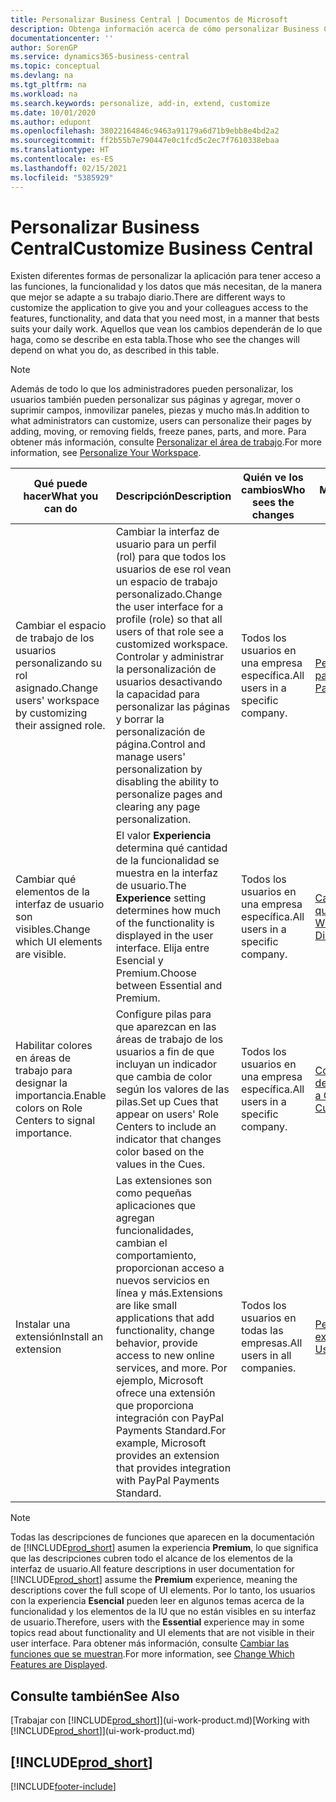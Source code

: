 ```yaml
---
title: Personalizar Business Central | Documentos de Microsoft
description: Obtenga información acerca de cómo personalizar Business Central y agregar funcionalidades.
documentationcenter: ''
author: SorenGP
ms.service: dynamics365-business-central
ms.topic: conceptual
ms.devlang: na
ms.tgt_pltfrm: na
ms.workload: na
ms.search.keywords: personalize, add-in, extend, customize
ms.date: 10/01/2020
ms.author: edupont
ms.openlocfilehash: 38022164846c9463a91179a6d71b9ebb8e4bd2a2
ms.sourcegitcommit: ff2b55b7e790447e0c1fcd5c2ec7f7610338ebaa
ms.translationtype: HT
ms.contentlocale: es-ES
ms.lasthandoff: 02/15/2021
ms.locfileid: "5385929"
---
```

# <a name="customize-business-central"></a><span data-ttu-id="5fe23-103">Personalizar Business Central</span><span class="sxs-lookup"><span data-stu-id="5fe23-103">Customize Business Central</span></span>
<span data-ttu-id="5fe23-104">Existen diferentes formas de personalizar la aplicación para tener acceso a las funciones, la funcionalidad y los datos que más necesitan, de la manera que mejor se adapte a su trabajo diario.</span><span class="sxs-lookup"><span data-stu-id="5fe23-104">There are different ways to customize the application to give you and your colleagues access to the features, functionality, and data that you need most, in a manner that bests suits your daily work.</span></span> <span data-ttu-id="5fe23-105">Aquellos que vean los cambios dependerán de lo que haga, como se describe en esta tabla.</span><span class="sxs-lookup"><span data-stu-id="5fe23-105">Those who see the changes will depend on what you do, as described in this table.</span></span>

> [!NOTE]
> <span data-ttu-id="5fe23-106">Además de todo lo que los administradores pueden personalizar, los usuarios también pueden personalizar sus páginas y agregar, mover o suprimir campos, inmovilizar paneles, piezas y mucho más.</span><span class="sxs-lookup"><span data-stu-id="5fe23-106">In addition to what administrators can customize, users can personalize their pages by adding, moving, or removing fields, freeze panes, parts, and more.</span></span> <span data-ttu-id="5fe23-107">Para obtener más información, consulte [Personalizar el área de trabajo](ui-personalization-user.md).</span><span class="sxs-lookup"><span data-stu-id="5fe23-107">For more information, see [Personalize Your Workspace](ui-personalization-user.md).</span></span>

| <span data-ttu-id="5fe23-108">Qué puede hacer</span><span class="sxs-lookup"><span data-stu-id="5fe23-108">What you can do</span></span>    |  <span data-ttu-id="5fe23-109">Descripción</span><span class="sxs-lookup"><span data-stu-id="5fe23-109">Description</span></span>  |  <span data-ttu-id="5fe23-110">Quién ve los cambios</span><span class="sxs-lookup"><span data-stu-id="5fe23-110">Who sees the changes</span></span>  |  <span data-ttu-id="5fe23-111">Más información</span><span class="sxs-lookup"><span data-stu-id="5fe23-111">More information</span></span>  |
|-----|---------------|---------|-------|
|<span data-ttu-id="5fe23-112">Cambiar el espacio de trabajo de los usuarios personalizando su rol asignado.</span><span class="sxs-lookup"><span data-stu-id="5fe23-112">Change users' workspace by customizing their assigned role.</span></span>|<span data-ttu-id="5fe23-113">Cambiar la interfaz de usuario para un perfil (rol) para que todos los usuarios de ese rol vean un espacio de trabajo personalizado.</span><span class="sxs-lookup"><span data-stu-id="5fe23-113">Change the user interface for a profile (role) so that all users of that role see a customized workspace.</span></span> <span data-ttu-id="5fe23-114">Controlar y administrar la personalización de usuarios desactivando la capacidad para personalizar las páginas y borrar la personalización de página.</span><span class="sxs-lookup"><span data-stu-id="5fe23-114">Control and manage users' personalization by disabling the ability to personalize pages and clearing any page personalization.</span></span>|<span data-ttu-id="5fe23-115">Todos los usuarios en una empresa específica.</span><span class="sxs-lookup"><span data-stu-id="5fe23-115">All users in a specific company.</span></span>|[<span data-ttu-id="5fe23-116">Personalizar páginas para perfiles</span><span class="sxs-lookup"><span data-stu-id="5fe23-116">Customize Pages for Profiles</span></span>](ui-personalization-manage.md)|
|<span data-ttu-id="5fe23-117">Cambiar qué elementos de la interfaz de usuario son visibles.</span><span class="sxs-lookup"><span data-stu-id="5fe23-117">Change which UI elements are visible.</span></span>|<span data-ttu-id="5fe23-118">El valor **Experiencia** determina qué cantidad de la funcionalidad se muestra en la interfaz de usuario.</span><span class="sxs-lookup"><span data-stu-id="5fe23-118">The **Experience** setting determines how much of the functionality is displayed in the user interface.</span></span> <span data-ttu-id="5fe23-119">Elija entre Esencial y Premium.</span><span class="sxs-lookup"><span data-stu-id="5fe23-119">Choose between Essential and Premium.</span></span>|<span data-ttu-id="5fe23-120">Todos los usuarios en una empresa específica.</span><span class="sxs-lookup"><span data-stu-id="5fe23-120">All users in a specific company.</span></span>|[<span data-ttu-id="5fe23-121">Cambiar las funciones que se muestran</span><span class="sxs-lookup"><span data-stu-id="5fe23-121">Change Which Features are Displayed</span></span>](ui-experiences.md)|
|<span data-ttu-id="5fe23-122">Habilitar colores en áreas de trabajo para designar la importancia.</span><span class="sxs-lookup"><span data-stu-id="5fe23-122">Enable colors on Role Centers to signal importance.</span></span>|<span data-ttu-id="5fe23-123">Configure pilas para que aparezcan en las áreas de trabajo de los usuarios a fin de que incluyan un indicador que cambia de color según los valores de las pilas.</span><span class="sxs-lookup"><span data-stu-id="5fe23-123">Set up Cues that appear on users' Role Centers to include an indicator that changes color based on the values in the Cues.</span></span>|<span data-ttu-id="5fe23-124">Todos los usuarios en una empresa específica.</span><span class="sxs-lookup"><span data-stu-id="5fe23-124">All users in a specific company.</span></span>|[<span data-ttu-id="5fe23-125">Configurar un indicador de color en pilas</span><span class="sxs-lookup"><span data-stu-id="5fe23-125">Set Up a Colored Indicator on Cues</span></span>](admin-how-set-up-colored-indicator-on-cues.md)|
|<span data-ttu-id="5fe23-126">Instalar una extensión</span><span class="sxs-lookup"><span data-stu-id="5fe23-126">Install an extension</span></span>|<span data-ttu-id="5fe23-127">Las extensiones son como pequeñas aplicaciones que agregan funcionalidades, cambian el comportamiento, proporcionan acceso a nuevos servicios en línea y más.</span><span class="sxs-lookup"><span data-stu-id="5fe23-127">Extensions are like small applications that add functionality, change behavior, provide access to new online services, and more.</span></span> <span data-ttu-id="5fe23-128">Por ejemplo, Microsoft ofrece una extensión que proporciona integración con PayPal Payments Standard.</span><span class="sxs-lookup"><span data-stu-id="5fe23-128">For example, Microsoft provides an extension that provides integration with PayPal Payments Standard.</span></span>|<span data-ttu-id="5fe23-129">Todos los usuarios en todas las empresas.</span><span class="sxs-lookup"><span data-stu-id="5fe23-129">All users in all companies.</span></span>|[<span data-ttu-id="5fe23-130">Personalizar con extensiones</span><span class="sxs-lookup"><span data-stu-id="5fe23-130">Customizing Using Extensions</span></span>](ui-extensions.md)|
> [!NOTE]
> <span data-ttu-id="5fe23-131">Todas las descripciones de funciones que aparecen en la documentación de [!INCLUDE[prod_short](includes/prod_short.md)] asumen la experiencia **Premium**, lo que significa que las descripciones cubren todo el alcance de los elementos de la interfaz de usuario.</span><span class="sxs-lookup"><span data-stu-id="5fe23-131">All feature descriptions in user documentation for [!INCLUDE[prod_short](includes/prod_short.md)] assume the **Premium** experience, meaning the descriptions cover the full scope of UI elements.</span></span> <span data-ttu-id="5fe23-132">Por lo tanto, los usuarios con la experiencia **Esencial** pueden leer en algunos temas acerca de la funcionalidad y los elementos de la IU que no están visibles en su interfaz de usuario.</span><span class="sxs-lookup"><span data-stu-id="5fe23-132">Therefore, users with the **Essential** experience may in some topics read about functionality and UI elements that are not visible in their user interface.</span></span> <span data-ttu-id="5fe23-133">Para obtener más información, consulte [Cambiar las funciones que se muestran](ui-experiences.md).</span><span class="sxs-lookup"><span data-stu-id="5fe23-133">For more information, see [Change Which Features are Displayed](ui-experiences.md).</span></span>

## <a name="see-also"></a><span data-ttu-id="5fe23-134">Consulte también</span><span class="sxs-lookup"><span data-stu-id="5fe23-134">See Also</span></span>
<span data-ttu-id="5fe23-135">[Trabajar con [!INCLUDE[prod_short](includes/prod_short.md)]](ui-work-product.md)</span><span class="sxs-lookup"><span data-stu-id="5fe23-135">[Working with [!INCLUDE[prod_short](includes/prod_short.md)]](ui-work-product.md)</span></span>  

## [!INCLUDE[prod_short](includes/free_trial_md.md)]  


[!INCLUDE[footer-include](includes/footer-banner.md)]